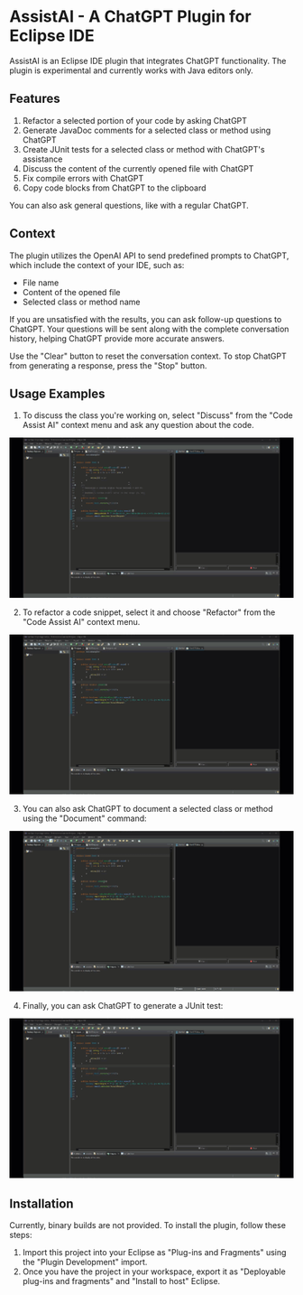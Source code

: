 # AssistAI - A ChatGPT Plugin for Eclipse IDE

AssistAI is an Eclipse IDE plugin that integrates ChatGPT functionality. The plugin is experimental and currently works with Java editors only.

## Features

1. Refactor a selected portion of your code by asking ChatGPT
2. Generate JavaDoc comments for a selected class or method using ChatGPT
3. Create JUnit tests for a selected class or method with ChatGPT's assistance
4. Discuss the content of the currently opened file with ChatGPT
5. Fix compile errors with ChatGPT
6. Copy code blocks from ChatGPT to the clipboard

You can also ask general questions, like with a regular ChatGPT.

## Context

The plugin utilizes the OpenAI API to send predefined prompts to ChatGPT, which include the context of your IDE, such as:

- File name
- Content of the opened file
- Selected class or method name

If you are unsatisfied with the results, you can ask follow-up questions to ChatGPT. Your questions will be sent along with the complete conversation history, helping ChatGPT provide more accurate answers.

Use the "Clear" button to reset the conversation context. To stop ChatGPT from generating a response, press the "Stop" button.

## Usage Examples

1. To discuss the class you're working on, select "Discuss" from the "Code Assist AI" context menu and ask any question about the code.

![Discuss with ChatGPT](site/how-it-works-discuss.gif)

2. To refactor a code snippet, select it and choose "Refactor" from the "Code Assist AI" context menu.

![Refactor with ChatGPT](site/how-it-works-refactor.gif)

3. You can also ask ChatGPT to document a selected class or method using the "Document" command:

![Document with ChatGPT](site/how-it-works-document.gif)

4. Finally, you can ask ChatGPT to generate a JUnit test:

![JUnit Test Generation](site/how-it-works-junit.gif)

## Installation

Currently, binary builds are not provided. To install the plugin, follow these steps:

1. Import this project into your Eclipse as "Plug-ins and Fragments" using the "Plugin Development" import.
2. Once you have the project in your workspace, export it as "Deployable plug-ins and fragments" and "Install to host" Eclipse.